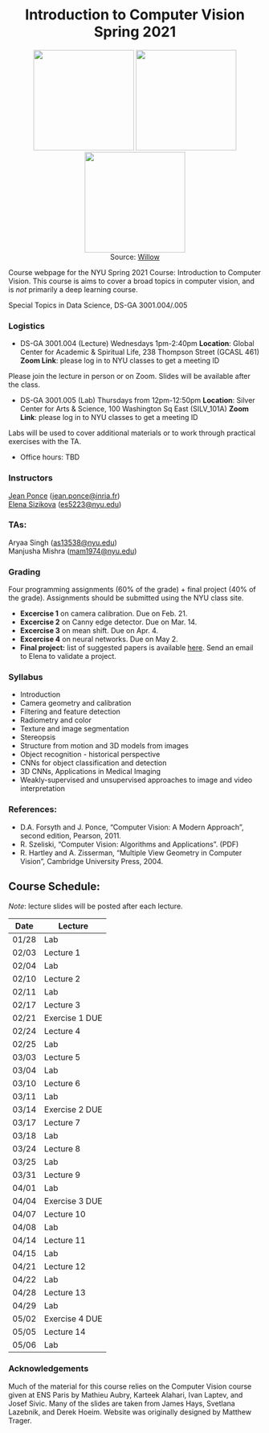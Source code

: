 <center><h1>Introduction to Computer Vision Spring 2021</h1></center>
<p align="center">
  <img src="https://www.di.ens.fr/willow/research/inpainting/images/new_000228/new_000228.jpg" width="200">
  <img src="https://www.di.ens.fr/willow/research/inpainting/images/new_000228/new_000228_outline.jpg" width="200">
  <img src="https://www.di.ens.fr/willow/research/inpainting/images/new_000228/new_000228_res_comb.jpg" width="200">
 <br>
  Source: <a href="https://www.di.ens.fr/willow/research/inpainting/">Willow</a>
</p>

Course webpage for the NYU Spring 2021 Course: Introduction to Computer Vision. This course is aims to cover a broad topics in computer vision, and is *not* primarily a deep learning course.

Special Topics in Data Science, DS-GA 3001.004/.005

### Logistics

* DS-GA 3001.004 (Lecture) 
Wednesdays 1pm-2:40pm 
**Location**: Global Center for Academic & Spiritual Life, 238 Thompson Street (GCASL 461)
**Zoom Link**: please log in to NYU classes to get a meeting ID

Please join the lecture in person or on Zoom. Slides will be available after the class.

* DS-GA 3001.005 (Lab) 
Thursdays from 12pm-12:50pm 
**Location**: Silver Center for Arts & Science, 100 Washington Sq East (SILV_101A)
**Zoom Link**: please log in to NYU classes to get a meeting ID

Labs will be used to cover additional materials or to work through practical exercises with the TA. 

* Office hours: TBD

### Instructors

<a href="https://www.di.ens.fr/~ponce/">Jean Ponce</a> (jean.ponce@inria.fr)  
<a href="https://esizikova.github.io">Elena Sizikova</a> (es5223@nyu.edu)

### TAs:  
Aryaa Singh (as13538@nyu.edu)  
Manjusha Mishra (mam1974@nyu.edu)

### Grading

Four programming assignments (60% of the grade) + final project (40% of the
grade). Assignments should be submitted using the NYU class site.

* **Excercise 1** on camera calibration.
Due on Feb. 21.
* **Excercise 2** on Canny edge detector.
Due on Mar. 14.
* **Excercise 3** on mean shift.
Due on Apr. 4.
* **Excercise 4** on neural networks. 
Due on May 2.
* **Final project:** list of suggested papers is available [here](https://docs.google.com/document/d/15wjCUedE69u1c5ijW3S407oxISkLNlnHvB8ztOSvUUg/edit?usp=sharing). Send an email to Elena to validate a project. 

### Syllabus
  * Introduction
  * Camera geometry and calibration
  * Filtering and feature detection
  * Radiometry and color
  * Texture and image segmentation
  * Stereopsis
  * Structure from motion and 3D models from images
  * Object recognition - historical perspective
  * CNNs for object classification and detection
  * 3D CNNs, Applications in Medical Imaging
  * Weakly-supervised and unsupervised approaches to image and video interpretation 

### References:
* D.A. Forsyth and J. Ponce, “Computer Vision: A Modern Approach”, second edition, Pearson, 2011.
* R. Szeliski, “Computer Vision: Algorithms and Applications”. (PDF)
* R. Hartley and A. Zisserman, “Multiple View Geometry in Computer Vision”, Cambridge University Press, 2004.
  
## Course Schedule:

*Note*: lecture slides will be posted after each lecture.

| Date  | Lecture               |
| ----- | --------------------- |
| 01/28 | Lab                   |
| 02/03 | Lecture 1             |
| 02/04 | Lab                   |
| 02/10 | Lecture 2             |
| 02/11 | Lab                   |
| 02/17 | Lecture 3             |
| 02/21 | Exercise 1 DUE        |
| 02/24 | Lecture 4             |
| 02/25 | Lab                   |
| 03/03 | Lecture 5             |
| 03/04 | Lab                   |
| 03/10 | Lecture 6             |
| 03/11 | Lab                   |
| 03/14 | Exercise 2 DUE        |
| 03/17 | Lecture 7             |
| 03/18 | Lab                   |
| 03/24 | Lecture 8             |
| 03/25 | Lab                   |
| 03/31 | Lecture 9             |
| 04/01 | Lab                   |
| 04/04 | Exercise 3 DUE        |
| 04/07 | Lecture 10            |
| 04/08 | Lab                   |
| 04/14 | Lecture 11            |
| 04/15 | Lab                   |
| 04/21 | Lecture 12            |
| 04/22 | Lab                   |
| 04/28 | Lecture 13            |
| 04/29 | Lab                   |
| 05/02 | Exercise 4 DUE        |
| 05/05 | Lecture 14            |
| 05/06 | Lab                   |

### Acknowledgements
Much of the material for this course relies on the Computer Vision course given at ENS Paris by Mathieu Aubry, Karteek Alahari, Ivan Laptev, and Josef Sivic. Many of the slides are taken from James Hays, Svetlana Lazebnik, and Derek Hoeim. Website was originally designed by Matthew Trager.

